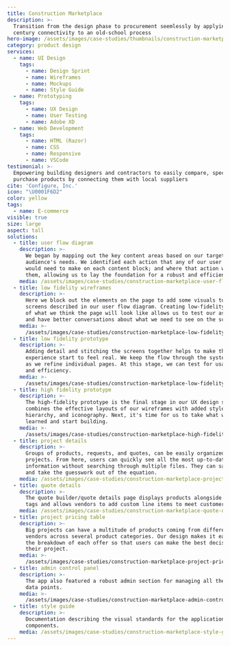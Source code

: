 ```yaml
---
title: Construction Marketplace
description: >-
  Transition from the design phase to procurement seemlessly by applying 21st
  century connectivity to an old-school process
hero-image: /assets/images/case-studies/thumbnails/construction-marketplace-thumbnail.png
category: product design
services:
  - name: UI Design
    tags:
      - name: Design Sprint
      - name: Wireframes
      - name: Mockups
      - name: Style Guide
  - name: Prototyping
    tags:
      - name: UX Design
      - name: User Testing
      - name: Adobe XD
  - name: Web Development
    tags:
      - name: HTML (Razor)
      - name: CSS
      - name: Responsive
      - name: VSCode
testimonial: >-
  Empowering building designers and contractors to easily compare, specify and
  purchase products by connecting them with local suppliers
cite: 'Configure, Inc.'
icon: "\U0001F6D2"
color: yellow
tags:
  - name: E-commerce
visible: true
size: large
aspect: tall
solutions:
  - title: user flow diagram
    description: >-
      We began by mapping out the key content areas based on our target
      audience's needs. We identified each action that any of our user groups
      would need to make on each content block; and where that action would take
      them, allowing us to lay the foundation for a robust and efficient system.
    media: /assets/images/case-studies/construction-marketplace-user-flow-diagram.png
  - title: low fidelity wireframes
    description: >-
      Here we block out the elements on the page to add some visuals to the
      screens described in our user flow diagram. Creating low-fidelity versions
      of what we think the page will look like allows us to test our assumptions
      and have better conversations about what we need to see on the screen.
    media: >-
      /assets/images/case-studies/construction-marketplace-low-fidelity-wireframes.png
  - title: low fidelity prototype
    description: >-
      Adding detail and stitching the screens together helps to make the
      experience start to feel real. We keep the flow through the system in mind
      as we refine individual pages. At this stage, we can test for usability
      and efficiency.
    media: >-
      /assets/images/case-studies/construction-marketplace-low-fidelity-prototype.png
  - title: high fidelity prototype
    description: >-
      The high-fidelity prototype is the final stage in our UX design sprint. It
      combines the effective layouts of our wireframes with added style, visual
      hierarchy, and iconography. Next, it's time for us to take what we've
      learned and start building.
    media: >-
      /assets/images/case-studies/construction-marketplace-high-fidelity-prototype.png
  - title: project details
    description: >-
      Groups of products, requests, and quotes, can be easily organized into
      projects. From here, users can quickly see all the most up-to-date
      information without searching through multiple files. They can save time
      and take the guesswork out of the equation.
    media: /assets/images/case-studies/construction-marketplace-project-details.png
  - title: quote details
    description: >-
      The quote builder/quote details page displays products alongside equipment
      tags and allows vendors to add custom line items to meet customer needs.
    media: /assets/images/case-studies/construction-marketplace-quote-details.png
  - title: project pricing table
    description: >-
      Big projects can have a multitude of products coming from different
      vendors across several product categories. Our design makes it easy to see
      the breakdown of each offer so that users can make the best decision for
      their project.
    media: >-
      /assets/images/case-studies/construction-marketplace-project-pricing-table.png
  - title: admin control panel
    description: >-
      The app also featured a robust admin section for managing all the unique
      data points.
    media: >-
      /assets/images/case-studies/construction-marketplace-admin-control-panel.png
  - title: style guide
    description: >-
      Documentation describing the visual standards for the application's web
      components.
    media: /assets/images/case-studies/construction-marketplace-style-guide.png
---
```










